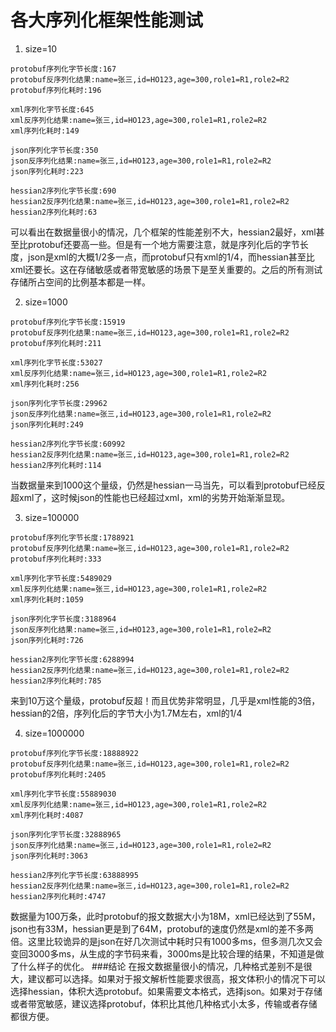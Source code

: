 # 各大序列化框架性能测试
1. size=10
```
protobuf序列化字节长度:167
protobuf反序列化结果:name=张三,id=HO123,age=300,role1=R1,role2=R2
protobuf序列化耗时:196

xml序列化字节长度:645
xml反序列化结果:name=张三,id=HO123,age=300,role1=R1,role2=R2
xml序列化耗时:149

json序列化字节长度:350
json反序列化结果:name=张三,id=HO123,age=300,role1=R1,role2=R2
json序列化耗时:223

hessian2序列化字节长度:690
hessian2反序列化结果:name=张三,id=HO123,age=300,role1=R1,role2=R2
hessian2序列化耗时:63
```
可以看出在数据量很小的情况，几个框架的性能差别不大，hessian2最好，xml甚至比protobuf还要高一些。但是有一个地方需要注意，就是序列化后的字节长度，json是xml的大概1/2多一点，而protobuf只有xml的1/4，而hessian甚至比xml还要长。这在存储敏感或者带宽敏感的场景下是至关重要的。之后的所有测试存储所占空间的比例基本都是一样。

2. size=1000
```
protobuf序列化字节长度:15919
protobuf反序列化结果:name=张三,id=HO123,age=300,role1=R1,role2=R2
protobuf序列化耗时:211

xml序列化字节长度:53027
xml反序列化结果:name=张三,id=HO123,age=300,role1=R1,role2=R2
xml序列化耗时:256

json序列化字节长度:29962
json反序列化结果:name=张三,id=HO123,age=300,role1=R1,role2=R2
json序列化耗时:249

hessian2序列化字节长度:60992
hessian2反序列化结果:name=张三,id=HO123,age=300,role1=R1,role2=R2
hessian2序列化耗时:114
```
当数据量来到1000这个量级，仍然是hessian一马当先，可以看到protobuf已经反超xml了，这时候json的性能也已经超过xml，xml的劣势开始渐渐显现。

3. size=100000
```
protobuf序列化字节长度:1788921
protobuf反序列化结果:name=张三,id=HO123,age=300,role1=R1,role2=R2
protobuf序列化耗时:333

xml序列化字节长度:5489029
xml反序列化结果:name=张三,id=HO123,age=300,role1=R1,role2=R2
xml序列化耗时:1059

json序列化字节长度:3188964
json反序列化结果:name=张三,id=HO123,age=300,role1=R1,role2=R2
json序列化耗时:726

hessian2序列化字节长度:6288994
hessian2反序列化结果:name=张三,id=HO123,age=300,role1=R1,role2=R2
hessian2序列化耗时:785
```
来到10万这个量级，protobuf反超！而且优势非常明显，几乎是xml性能的3倍，hessian的2倍，序列化后的字节大小为1.7M左右，xml的1/4

4. size=1000000
```
protobuf序列化字节长度:18888922
protobuf反序列化结果:name=张三,id=HO123,age=300,role1=R1,role2=R2
protobuf序列化耗时:2405

xml序列化字节长度:55889030
xml反序列化结果:name=张三,id=HO123,age=300,role1=R1,role2=R2
xml序列化耗时:4087

json序列化字节长度:32888965
json反序列化结果:name=张三,id=HO123,age=300,role1=R1,role2=R2
json序列化耗时:3063

hessian2序列化字节长度:63888995
hessian2反序列化结果:name=张三,id=HO123,age=300,role1=R1,role2=R2
hessian2序列化耗时:4747
```
数据量为100万条，此时protobuf的报文数据大小为18M，xml已经达到了55M，json也有33M，hessian更是到了64M，protobuf的速度仍然是xml的差不多两倍。这里比较诡异的是json在好几次测试中耗时只有1000多ms，但多测几次又会变回3000多ms，从生成的字节码来看，3000ms是比较合理的结果，不知道是做了什么样子的优化。
###结论
在报文数据量很小的情况，几种格式差别不是很大，建议都可以选择。如果对于报文解析性能要求很高，报文体积小的情况下可以选择hessian，体积大选protobuf。如果需要文本格式，选择json。如果对于存储或者带宽敏感，建议选择protobuf，体积比其他几种格式小太多，传输或者存储都很方便。
